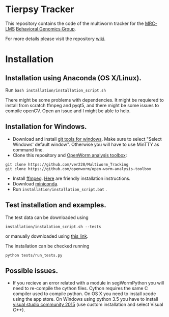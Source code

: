 # Tierpsy Tracker

This repository contains the code of the multiworm tracker for the [MRC-LMS](http://lms.mrc.ac.uk/) [Behavioral Genomics Group](http://behave.csc.mrc.ac.uk/).

For more details please visit the repository [wiki](https://github.com/ver228/tierpsy-tracker/wiki).

# Installation
## Installation using Anaconda (OS X/Linux).

Run `bash installation/installation_script.sh`

There might be some problems with dependencies. It might be requiered to install from scratch ffmpeg and pyqt5, and there might be some issues to compile openCV. Open an issue and I might be able to help.

## Installation for Windows.
- Download and install [git tools for windows](https://git-scm.com/download/win). Make sure to select "Select Windows' default window". Otherwise you will have to use MinTTY as command line.
- Clone this repository and  [OpenWorm analysis toolbox](https://github.com/openworm/open-worm-analysis-toolbox):
```
git clone https://github.com/ver228/Multiworm_Tracking
git clone https://github.com/openworm/open-worm-analysis-toolbox
```
- Install [ffmpeg](https://ffmpeg.org/download.html). [Here](http://adaptivesamples.com/how-to-install-ffmpeg-on-windows/) are friendly installation instructions.
- Download [miniconda](http://conda.pydata.org/miniconda.html).
- Run `installation/installation_script.bat` .

## Test installation and examples.
The test data can be downloaded using
```
installation/instalation_script.sh --tests
```
or manually downloaded using [this link](https://imperiallondon-my.sharepoint.com/personal/ajaver_ic_ac_uk/_layouts/15/guestaccess.aspx?guestaccesstoken=ldZ18fLY%2bzlu7XuO9mbKVdyiKoH4naiesqiLXWU4vGQ%3d&docid=0cec4e52f4ccf4d5b8bb3a737020fc12f&rev=1).

The installation can be checked running
```
python tests/run_tests.py
```

## Possible issues.
- If you recieve an error related with a module in segWormPython you will need to re-compile the cython files. Cython requires the same C compiler used to compile python. On OS X you need to install xcode using the app store. On Windows using python 3.5 you have to install [visual studio community 2015](https://www.visualstudio.com/en-us/products/visual-studio-community-vs.aspx) (use custom installation and select Visual C++).
